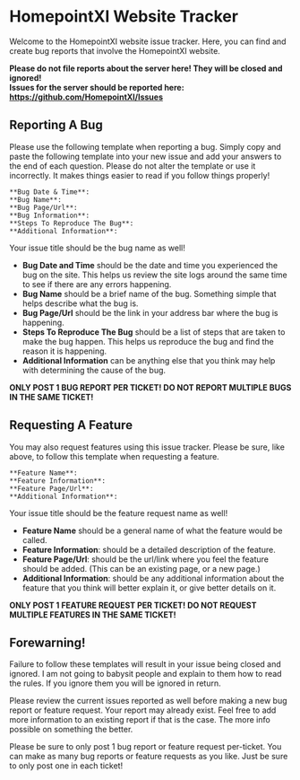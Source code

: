 # HomepointXI Website Tracker

Welcome to the HomepointXI website issue tracker. Here, you can find and create bug reports that involve the HomepointXI website.

**Please do not file reports about the server here! They will be closed and ignored!** <br>
**Issues for the server should be reported here: https://github.com/HomepointXI/Issues**

## Reporting A Bug

Please use the following template when reporting a bug. Simply copy and paste the following template into your new issue and add your answers to the end of each question. Please do not alter the template or use it incorrectly. It makes things easier to read if you follow things properly!

```
**Bug Date & Time**:
**Bug Name**:
**Bug Page/Url**:
**Bug Information**:
**Steps To Reproduce The Bug**:
**Additional Information**:
```

Your issue title should be the bug name as well!

* **Bug Date and Time** should be the date and time you experienced the bug on the site. This helps us review the site logs around the same time to see if there are any errors happening.
* **Bug Name** should be a brief name of the bug. Something simple that helps describe what the bug is.
* **Bug Page/Url** should be the link in your address bar where the bug is happening.
* **Steps To Reproduce The Bug** should be a list of steps that are taken to make the bug happen. This helps us reproduce the bug and find the reason it is happening.
* **Additional Information** can be anything else that you think may help with determining the cause of the bug.

**ONLY POST 1 BUG REPORT PER TICKET! DO NOT REPORT MULTIPLE BUGS IN THE SAME TICKET!**

## Requesting A Feature

You may also request features using this issue tracker. Please be sure, like above, to follow this template when requesting a feature.

```
**Feature Name**:
**Feature Information**:
**Feature Page/Url**:
**Additional Information**:
```

Your issue title should be the feature request name as well!

* **Feature Name** should be a general name of what the feature would be called.
* **Feature Information**: should be a detailed description of the feature.
* **Feature Page/Url**: should be the url/link where you feel the feature should be added. (This can be an existing page, or a new page.)
* **Additional Information**: should be any additional information about the feature that you think will better explain it, or give better details on it.

**ONLY POST 1 FEATURE REQUEST PER TICKET! DO NOT REQUEST MULTIPLE FEATURES IN THE SAME TICKET!**

## Forewarning!

Failure to follow these templates will result in your issue being closed and ignored. I am not going to babysit people and explain to them how to read the rules. If you ignore them you will be ignored in return.

Please review the current issues reported as well before making a new bug report or feature request. Your report may already exist. Feel free to add more information to an existing report if that is the case. The more info possible on something the better.

Please be sure to only post 1 bug report or feature request per-ticket. You can make as many bug reports or feature requests as you like. Just be sure to only post one in each ticket!
